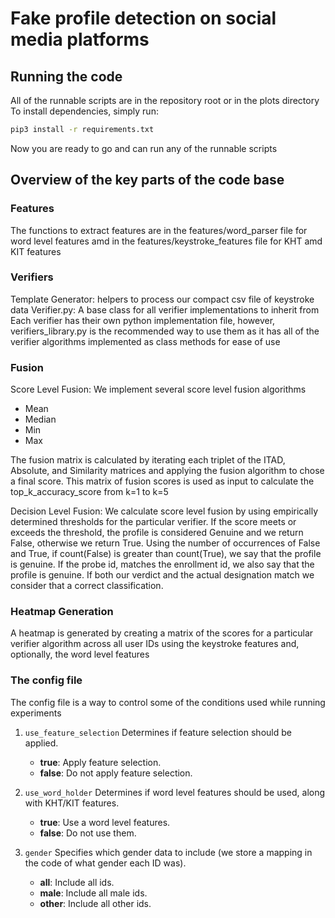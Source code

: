 # Fake profile detection on social media platforms

## Running the code

All of the runnable scripts are in the repository root or in the plots directory
To install dependencies, simply run:

```sh
pip3 install -r requirements.txt
```

Now you are ready to go and can run any of the runnable scripts

## Overview of the key parts of the code base

### Features

The functions to extract features are in the features/word_parser file for word level features amd in the features/keystroke_features file for KHT amd KIT features

### Verifiers

Template Generator: helpers to process our compact csv file of keystroke data
Verifier.py: A base class for all verifier implementations to inherit from
Each verifier has their own python implementation file, however, verifiers_library.py is the recommended way to use them
as it has all of the verifier algorithms implemented as class methods for ease of use

### Fusion

Score Level Fusion: We implement several score level fusion algorithms

- Mean
- Median
- Min
- Max

The fusion matrix is calculated by iterating each triplet of the ITAD, Absolute, and Similarity matrices and applying the fusion algorithm to chose a final score. This matrix of fusion scores is used as input to calculate the top_k_accuracy_score from k=1 to k=5

Decision Level Fusion: We calculate score level fusion by using empirically determined thresholds for the particular verifier. If the score meets or exceeds the threshold, the profile is considered Genuine and we return False, otherwise we return True. Using the number of occurrences of False and True, if count(False) is greater than count(True), we say that the profile is genuine. If the probe id, matches the enrollment id, we also say that the profile is genuine. If both our verdict and the actual designation match we consider that a correct classification.

### Heatmap Generation

A heatmap is generated by creating a matrix of the scores for a particular verifier algorithm across all user IDs using the keystroke features and, optionally, the word level features

### The config file

The config file is a way to control some of the conditions used while running experiments

1. `use_feature_selection`
Determines if feature selection should be applied.
    - **true**: Apply feature selection.
    - **false**: Do not apply feature selection.

2. `use_word_holder`
Determines if word level features should be used, along with KHT/KIT features.
    - **true**: Use a word level features.
    - **false**: Do not use them.

3. `gender`
Specifies which gender data to include (we store a mapping in the code of what gender each ID was).
    - **all**: Include all ids.
    - **male**: Include all male ids.
    - **other**: Include all other ids.
